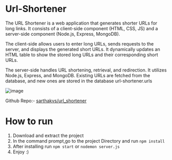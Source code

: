 # Url-Shortener
The URL Shortener is a web application that generates shorter URLs for long links. It consists of a client-side component (HTML, CSS, JS) and a server-side component (Node.js, Express, MongoDB).

The client-side allows users to enter long URLs, sends requests to the server, and displays the generated short URLs. It dynamically updates an HTML table to show the stored long URLs and their corresponding short URLs.

The server-side handles URL shortening, retrieval, and redirection. It utilizes Node.js, Express, and MongoDB. Existing URLs are fetched from the database, and new ones are stored in the database url-shortener.urls

![image](https://github.com/sarthakvs/url_shortener/assets/98168713/efcfe589-a362-4d28-9333-ba9ccbd4b0a3)

Github Repo:- [sarthakvs/url_shortener](https://github.com/sarthakvs/url_shortener)
   
# How to run
1. Download and extract the project
2. In the command prompt,go to the project Directory and run `npm install`
3. After installing run `npm start` or `nodemon server.js`
4. Enjoy :) 		
